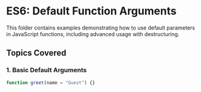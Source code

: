 # ES6: Default Function Arguments

This folder contains examples demonstrating how to use default parameters in JavaScript functions, including advanced usage with destructuring.

## Topics Covered

### 1. Basic Default Arguments
```js
function greet(name = "Guest") {}
